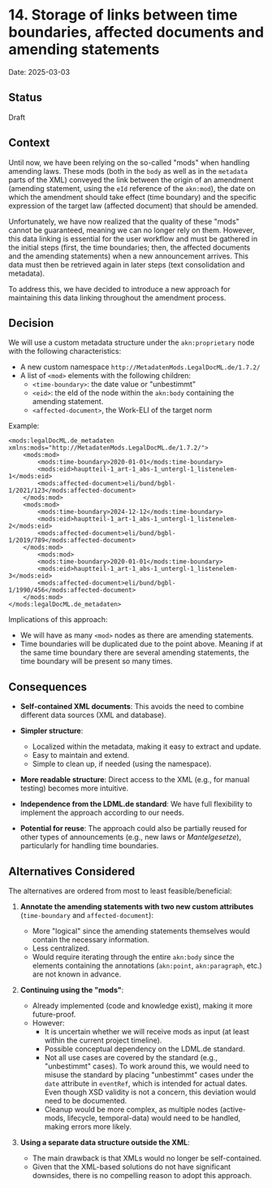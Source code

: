# 14. Storage of links between time boundaries, affected documents and amending statements

Date: 2025-03-03

## Status

Draft

## Context

Until now, we have been relying on the so-called "mods" when handling amending laws. These mods (both in the `body` as well as in the `metadata` parts of the XML) conveyed the link between the origin of an amendment (amending statement, using the `eId` reference of the `akn:mod`), the date on which the amendment should take effect (time boundary) and the specific expression of the target law (affected document) that should be amended.

Unfortunately, we have now realized that the quality of these "mods" cannot be guaranteed, meaning we can no longer rely on them. However, this data linking is essential for the user workflow and must be gathered in the initial steps (first, the time boundaries; then, the affected documents and the amending statements) when a new announcement arrives. This data must then be retrieved again in later steps (text consolidation and metadata).

To address this, we have decided to introduce a new approach for maintaining this data linking throughout the amendment process.

## Decision

We will use a custom metadata structure under the `akn:proprietary` node with the following characteristics:

- A new custom namespace `http://MetadatenMods.LegalDocML.de/1.7.2/`
- A list of `<mod>` elements with the following children:
  - `<time-boundary>`: the date value or "unbestimmt"
  - `<eid>`: the eId of the node within the `akn:body` containing the amending statement.
  - `<affected-document>`, the Work-ELI of the target norm

Example:
```
<mods:legalDocML.de_metadaten xmlns:mods="http://MetadatenMods.LegalDocML.de/1.7.2/">
    <mods:mod>
        <mods:time-boundary>2020-01-01</mods:time-boundary>
        <mods:eid>hauptteil-1_art-1_abs-1_untergl-1_listenelem-1</mods:eid>
        <mods:affected-document>eli/bund/bgbl-1/2021/123</mods:affected-document>
    </mods:mod>
    <mods:mod>
        <mods:time-boundary>2024-12-12</mods:time-boundary>
        <mods:eid>hauptteil-1_art-1_abs-1_untergl-1_listenelem-2</mods:eid>
        <mods:affected-document>eli/bund/bgbl-1/2019/789</mods:affected-document>
    </mods:mod>
        <mods:mod>
        <mods:time-boundary>2020-01-01</mods:time-boundary>
        <mods:eid>hauptteil-1_art-1_abs-1_untergl-1_listenelem-3</mods:eid>
        <mods:affected-document>eli/bund/bgbl-1/1990/456</mods:affected-document>
    </mods:mod>
</mods:legalDocML.de_metadaten>
```

Implications of this approach:
- We will have as many `<mod>` nodes as there are amending statements.
- Time boundaries will be duplicated due to the point above. Meaning if at the same time boundary there are several amending statements, the time boundary will be present so many times.


## Consequences

- **Self-contained XML documents**: This avoids the need to combine different data sources (XML and database).

- **Simpler structure**:
  - Localized within the metadata, making it easy to extract and update.
  - Easy to maintain and extend.
  - Simple to clean up, if needed (using the namespace).

- **More readable structure**: Direct access to the XML (e.g., for manual testing) becomes more intuitive.

- **Independence from the LDML.de standard**: We have full flexibility to implement the approach according to our needs.

- **Potential for reuse**: The approach could also be partially reused for other types of announcements (e.g., new laws or _Mantelgesetze_), particularly for handling time boundaries.


## Alternatives Considered

The alternatives are ordered from most to least feasible/beneficial:

1. **Annotate the amending statements with two new custom attributes** (`time-boundary` and `affected-document`):
   - More "logical" since the amending statements themselves would contain the necessary information.
   - Less centralized.
   - Would require iterating through the entire `akn:body` since the elements containing the annotations (`akn:point`, `akn:paragraph`, etc.) are not known in advance.

2. **Continuing using the "mods"**:
   - Already implemented (code and knowledge exist), making it more future-proof.
   - However:
     - It is uncertain whether we will receive mods as input (at least within the current project timeline).
     - Possible conceptual dependency on the LDML.de standard.
     - Not all use cases are covered by the standard (e.g., "unbestimmt" cases). To work around this, we would need to misuse the standard by placing "unbestimmt" cases under the `date` attribute in `eventRef`, which is intended for actual dates. Even though XSD validity is not a concern, this deviation would need to be documented.
     - Cleanup would be more complex, as multiple nodes (active-mods, lifecycle, temporal-data) would need to be handled, making errors more likely.

3. **Using a separate data structure outside the XML**:
   - The main drawback is that XMLs would no longer be self-contained.
   - Given that the XML-based solutions do not have significant downsides, there is no compelling reason to adopt this approach.
